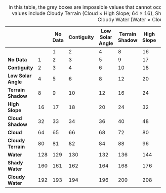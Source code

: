 <div class="scroll-horizontally">
    <table class="colour-coded-table dea-water-observations-bitflags">
        <caption>In this table, the grey boxes are impossible values that cannot occur. The yellow boxes are ???????. Notable crossover values include Cloudy Terrain (Cloud &times; High Slope; 64 &times; 16), Shady Water (Water &times; Cloud Shadow; 128 &times; 32), and Cloudy Water (Water &times; Cloud; 128 &times; 64).</caption>
        <thead>
            <tr>
                <th></th>
                <th></th>
                <th><strong>No Data</strong></th>
                <th><strong>Contiguity</strong></th>
                <th><strong>Low Solar Angle</strong></th>
                <th><strong>Terrain Shadow</strong></th>
                <th><strong>High Slope</strong></th>
                <th><strong>Cloud Shadow</strong></th>
                <th><strong>Cloud</strong></th>
                <th><strong>Cloudy Terrain</strong></th>
                <th><strong>Water</strong></th>
                <th><strong>Shady Water</strong></th>
                <th><strong>Cloudy Water</strong></th>
            </tr>
        </thead>
        <tbody>
            <tr>
                <td></td>
                <td></td>
                <td>1</td>
                <td>2</td>
                <td>4</td>
                <td>8</td>
                <td>16</td>
                <td>32</td>
                <td>64</td>
                <td>80</td>
                <td>128</td>
                <td>160</td>
                <td>192</td>
            </tr>
            <tr>
                <td><strong>No Data</strong></td>
                <td>1</td>
                <td class="impossible">2</td>
                <td class="impossible">3</td>
                <td class="impossible">5</td>
                <td class="impossible">9</td>
                <td class="impossible">17</td>
                <td class="impossible">33</td>
                <td class="impossible">65</td>
                <td class="impossible">81</td>
                <td class="impossible">129</td>
                <td class="impossible">161</td>
                <td class="impossible">193</td>
            </tr>
            <tr>
                <td><strong>Contiguity</strong></td>
                <td>2</td>
                <td class="impossible">3</td>
                <td class="impossible">4</td>
                <td class="impossible">6</td>
                <td class="impossible">10</td>
                <td class="impossible">18</td>
                <td class="impossible">34</td>
                <td class="impossible">66</td>
                <td class="impossible">82</td>
                <td class="impossible">130</td>
                <td class="impossible">162</td>
                <td class="impossible">194</td>
            </tr>
            <tr>
                <td><strong>Low Solar Angle</strong></td>
                <td>4</td>
                <td class="impossible">5</td>
                <td class="impossible">6</td>
                <td class="impossible">8</td>
                <td>12</td>
                <td>20</td>
                <td>36</td>
                <td>68</td>
                <td class="special">84</td>
                <td>132</td>
                <td>164</td>
                <td>196</td>
            </tr>
            <tr>
                <td><strong>Terrain Shadow</strong></td>
                <td>8</td>
                <td class="impossible">9</td>
                <td class="impossible">10</td>
                <td>12</td>
                <td class="impossible">16</td>
                <td>24</td>
                <td>40</td>
                <td>72</td>
                <td>88</td>
                <td>136</td>
                <td>168</td>
                <td>200</td>
            </tr>
            <tr>
                <td><strong>High Slope</strong></td>
                <td>16</td>
                <td class="impossible">17</td>
                <td class="impossible">18</td>
                <td>20</td>
                <td>24</td>
                <td class="impossible">32</td>
                <td>48</td>
                <td>80</td>
                <td>96</td>
                <td>144</td>
                <td>176</td>
                <td>208</td>
            </tr>
            <tr>
                <td><strong>Cloud Shadow</strong></td>
                <td>32</td>
                <td class="impossible">33</td>
                <td class="impossible">34</td>
                <td>36</td>
                <td>40</td>
                <td>48</td>
                <td class="impossible">64</td>
                <td>96</td>
                <td>112</td>
                <td>160</td>
                <td>192</td>
                <td>224</td>
            </tr>
            <tr>
                <td><strong>Cloud</strong></td>
                <td>64</td>
                <td class="impossible">65</td>
                <td class="impossible">66</td>
                <td>68</td>
                <td>72</td>
                <td>80</td>
                <td>96</td>
                <td class="impossible">128</td>
                <td class="impossible">144</td>
                <td>192</td>
                <td>224</td>
                <td class="impossible">256</td>
            </tr>
            <tr>
                <td><strong>Cloudy Terrain</strong></td>
                <td>80</td>
                <td class="impossible">81</td>
                <td class="impossible">82</td>
                <td class="special">84</td>
                <td>88</td>
                <td class="impossible">96</td>
                <td>112</td>
                <td>144</td>
                <td class="impossible">160</td>
                <td>208</td>
                <td>240</td>
                <td class="impossible">272</td>
            </tr>
            <tr>
                <td><strong>Water</strong></td>
                <td>128</td>
                <td class="impossible">129</td>
                <td class="impossible">130</td>
                <td>132</td>
                <td>136</td>
                <td>144</td>
                <td>160</td>
                <td>192</td>
                <td>208</td>
                <td class="impossible">256</td>
                <td class="impossible">288</td>
                <td class="impossible">320</td>
            </tr>
            <tr>
                <td><strong>Shady Water</strong></td>
                <td>160</td>
                <td class="impossible">161</td>
                <td class="impossible">162</td>
                <td>164</td>
                <td>168</td>
                <td>176</td>
                <td>192</td>
                <td>224</td>
                <td>240</td>
                <td class="impossible">288</td>
                <td class="impossible">320</td>
                <td class="impossible">352</td>
            </tr>
            <tr>
                <td><strong>Cloudy Water</strong></td>
                <td>192</td>
                <td class="impossible">193</td>
                <td class="impossible">194</td>
                <td>196</td>
                <td>200</td>
                <td>208</td>
                <td>224</td>
                <td class="impossible">256</td>
                <td class="impossible">272</td>
                <td class="impossible">320</td>
                <td class="impossible">352</td>
                <td class="impossible">384</td>
            </tr>
        </tbody>
    </table>
</div>
